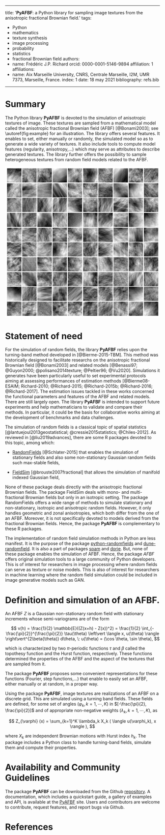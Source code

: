 
---
title: '**PyAFBF**: a Python library for sampling image textures from the anisotropic fractional Brownian field.'
tags:
- Python
- mathematics
- texture synthesis
- image processing
- probability
- statistics
- fractional Brownian field
authors:
- name: Frédéric J.P. Richard
  orcid: 0000-0001-5146-9894
  affiliation: 1
affiliations:
- name: Aix Marseille University, CNRS, Centrale Marseille, I2M, UMR 7373, Marseille, France.
  index: 1
date: 18 may 2021
bibliography: refs.bib
---

# Summary

The Python library **PyAFBF** is devoted to the simulation of anisotropic textures of image. These textures are sampled from a mathematical model called the anisotropic fractional Brownian field (AFBF) [@Bonami2003]; see \autoref{fig:example} for an illustration. The library offers several features. It enables to set, either manually or randomly, the simulated model so as to generate a wide variety of textures. It also include tools to compute model features (regularity, anisotropy,...) which may serve as attributes to describe generated textures. The library further offers the possibility to sample heterogeneous textures from random field models related to the AFBF.

![A patchwork of simulated textures. \label{fig:example}](patchwork.png)

# Statement of need

For the simulation of random fields, the library **PyAFBF** relies upon the turning-band method developed in [@Bierme-2015-TBM]. This method was historically designed to facilitate researchs on the anisotropic fractional Brownian field [@Bonami2003] and related models [@Benassi97; @Guyon2000; @polisano2014texture; @Peltier96; @Vu2020]. Simulations it generates have been particularly useful to set experimental protocols aiming at assessing performances of estimation methods [@Bierme08-ESAIM; Richard-2010; @Richard-2015; @Richard-2015b; @Richard-2016; @Richard-2017]. The estimation issues tackled in these works concerned the functional parameters and features of the AFBF and related models. There are still largely open. The library **PyAFBF** is intended to support future experiments and help mathematicians to validate and compare their methods. In particular, it could be the basis for collaborative works aiming at the development of benchmarks and data challenges.

The simulation of random fields is a classical topic of spatial statistics [@lantuejoul2013geostatistical; @cressie2015statistics; @Chiles-2012]. As reviewed in [@liu2019advances], there are some R packages devoted to this topic, among which:

- [RandomFields](https://cran.r-project.org/web/packages/RandomFields/) [@Schlater-2015] that enables the simulation of stationary fields and also some non-stationary Gaussian random fields such max-stable fields,
    
- [FieldSim](https://cran.r-project.org/web/packages/FieldSim/FieldSim.pdf) [@brouste2007fractional] that allows the simulation of manifold indexed Gaussian field,
    

None of these package deals directly with the anisotropic fractional Brownian fields. The package FieldSim deals with mono- and multi- fractional Brownian fields but only in an isotropic setting. The package RandomFields offers a wide range of methods to simulate stationary and non-stationary, isotropic and anisotropic random fields. However, it only handles geometric and zonal anisotropies, which both differ from the one of an AFBF. Moreover, it is not specifically devoted to models derived from the fractional Brownian fields. Hence, the package **PyAFBF** is complementary to these R packages.

The implementation of random field simulation methods in Python are less manifest. It is the purpose of the package [python-randomfields](https://github.com/dubourg/python-randomfields) and [dune-randomfield](https://gitlab.dune-project.org/oklein/dune-randomfield). It is also a part of packages [spam](https://ttk.gricad-pages.univ-grenoble-alpes.fr/spam/index.html) and [dorie](https://hermes.iup.uni-heidelberg.de/dorie_doc/master/html/index.html). But, none of these package enables the simulation of AFBF. Hence, the package *AFBF* offers original simulation tools to a large community of Python developers. This is of interest for researchers in image processing where random fields can serve as texture or noise models. This is also of interest for researchers in machine learning where the random field simulation could be included in image generative models such as GAN.

# Definition and simulation of an AFBF.

An AFBF $Z$ is a Gaussian non-stationary random field with stationary increments whose semi-variograms are of the form

$$
v(h) = \frac{1}{2} \mathbb{E}((Z(x+h) - Z(x))^2) = \frac{1}{2} \int_{-\frac{\pi}{2}}^{\frac{\pi}{2}} \tau(\theta) \left\vert \langle x, u(\theta) \rangle \right\vert^{2\beta(\theta)} d\theta, \: u(\theta) = (\cos \theta, \sin \theta),
$$

which is characterized by two $\pi$-periodic functions $\tau$ and $\beta$ called the topothesy function and the Hurst function, respectively. These functions determined the properties of the AFBF and the aspect of the textures that are sampled from it.

The package **PyAFBF** proposes some convenient representations for these functions (Fourier, step functions,...) that enable to easily set an AFBF, either manually or at random, in a proper way.

Using the package **PyAFBF**, image textures are realizations of an AFBF on a discrete grid. This are simulated using a turning band fields. These fields are defined, for some set of angles $(\varphi_k, k=1,\cdots,K)$ in $[-\frac{\pi}{2}, \frac{\pi}{2}]$ and of appropriate non-negative weights $(\lambda_k, k=1,\cdots,K)$, as

$$ Z_{\varphi} (x)  = \sum_{k=1}^K \lambda_k X_k ( \langle u(\varphi_k), x \rangle ), $$

where $X_k$ are independent Brownian motions with Hurst index $h_k$. The package includes a Python class to handle turning-band fields, simulate them and compute their properties.

# Availability and Community Guidelines

The package **PyAFBF** can be downloaded from the Github [repository](https://github.com/fjprichard/PyAFBF). A documentation, which includes a quickstart guide, a gallery of examples and API, is available at the [PyAFBF](https://fjprichard.github.io/PyAFBF/) site. Users and contributors are welcome to contribute, request features, and report bugs via Github.

# References
